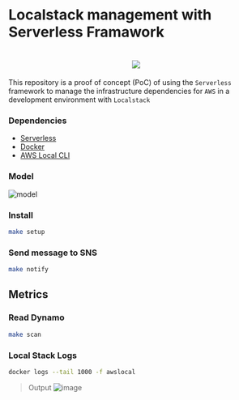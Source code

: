 # Localstack management with Serverless Framawork

<h1 align="center">
    <img src="https://res.cloudinary.com/yugovtr/image/upload/v1620795932/1_CxoqbfJvD8PDBRcHVmirHQ-removebg-preview_qjjrk4.png" />

</h1>

This repository is a proof of concept (PoC) of using the `Serverless` framework to manage the infrastructure dependencies for `AWS` in a development environment with `Localstack`

### Dependencies
- [Serverless](https://www.serverless.com)
- [Docker](https://www.docker.com/get-started)
- [AWS Local CLI](https://github.com/localstack/awscli-local)

### Model
![model](https://res.cloudinary.com/yugovtr/image/upload/v1620795454/model_nuhc2i.jpg)

### Install
```bash
make setup
```

### Send message to SNS
```bash
make notify
```

## Metrics
### Read Dynamo
```bash
make scan
```

### Local Stack Logs
```bash
docker logs --tail 1000 -f awslocal
```

> Output 
![image](https://user-images.githubusercontent.com/76954948/117922710-432b1680-b2c9-11eb-87d1-8935fa0558c6.png)

